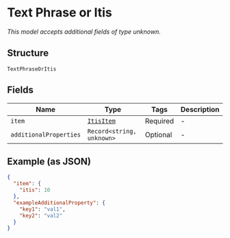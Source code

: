 
# Text Phrase or Itis

*This model accepts additional fields of type unknown.*

## Structure

`TextPhraseOrItis`

## Fields

| Name | Type | Tags | Description |
|  --- | --- | --- | --- |
| `item` | [`ItisItem`](../../doc/models/itis-item.md) | Required | - |
| `additionalProperties` | `Record<string, unknown>` | Optional | - |

## Example (as JSON)

```json
{
  "item": {
    "itis": 10
  },
  "exampleAdditionalProperty": {
    "key1": "val1",
    "key2": "val2"
  }
}
```

